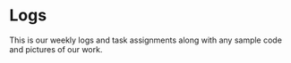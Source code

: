 # Logs
This is our weekly logs and task assignments along with any sample code and pictures of our work.
